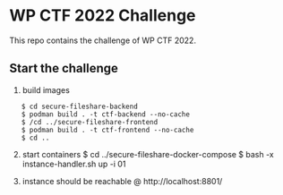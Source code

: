 WP CTF 2022 Challenge
=====================

This repo contains the challenge of WP CTF 2022.

Start the challenge
-------------------

1. build images
```
   $ cd secure-fileshare-backend
   $ podman build . -t ctf-backend --no-cache
   $ /cd ../secure-fileshare-frontend
   $ podman build . -t ctf-frontend --no-cache
   $ cd ..
```
2. start containers
   $ cd ../secure-fileshare-docker-compose
   $ bash -x instance-handler.sh up -i 01

3. instance should be reachable @ http://localhost:8801/

